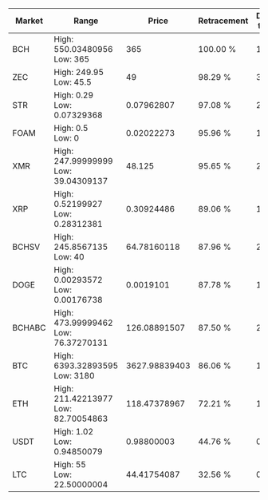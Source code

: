 | Market | Range | Price| Retracement | Doubles to 50% |
| --- | --- | --- | --- | --- |
| BCH | High: 550.03480956<br />Low: 365 | 365 | 100.00 % | 1.25 |
| ZEC | High: 249.95<br />Low: 45.5 | 49 | 98.29 % | 3.01 |
| STR | High: 0.29<br />Low: 0.07329368 | 0.07962807 | 97.08 % | 2.28 |
| FOAM | High: 0.5<br />Low: 0 | 0.02022273 | 95.96 % | 12.36 |
| XMR | High: 247.99999999<br />Low: 39.04309137 | 48.125 | 95.65 % | 2.98 |
| XRP | High: 0.52199927<br />Low: 0.28312381 | 0.30924486 | 89.06 % | 1.30 |
| BCHSV | High: 245.8567135<br />Low: 40 | 64.78160118 | 87.96 % | 2.21 |
| DOGE | High: 0.00293572<br />Low: 0.00176738 | 0.0019101 | 87.78 % | 1.23 |
| BCHABC | High: 473.99999462<br />Low: 76.37270131 | 126.08891507 | 87.50 % | 2.18 |
| BTC | High: 6393.32893595<br />Low: 3180 | 3627.98839403 | 86.06 % | 1.32 |
| ETH | High: 211.42213977<br />Low: 82.70054863 | 118.47378967 | 72.21 % | 1.24 |
| USDT | High: 1.02<br />Low: 0.94850079 | 0.98800003 | 44.76 % | 0.00 |
| LTC | High: 55<br />Low: 22.50000004 | 44.41754087 | 32.56 % | 0.00 |
